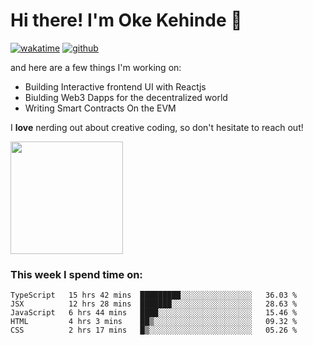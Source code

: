 # Hi there! I'm Oke Kehinde :cowboy_hat_face:

[![wakatime](https://wakatime.com/badge/user/5f3f42a0-7b4f-4c4b-b2da-012c5ac2fa62.svg)](https://wakatime.com/@5f3f42a0-7b4f-4c4b-b2da-012c5ac2fa62)
[![github](https://img.shields.io/github/followers/okeken?logo=github&style=plastic)](https://github.com/okeken?tab=followers)

and here are a few things I'm working on:

- Building Interactive frontend UI with Reactjs
- Biulding Web3 Dapps for the decentralized world
- Writing Smart Contracts On the EVM

I **love** nerding out about creative coding, so don't hesitate to reach out!


<img height="180em" src="https://github-readme-stats.vercel.app/api?username=okeken&show_icons=true&hide_border=true&&count_private=true&include_all_commits=true" />

### This week I spend time on:

<!--START_SECTION:waka-->
```text
TypeScript   15 hrs 42 mins  █████████░░░░░░░░░░░░░░░░   36.03 % 
JSX          12 hrs 28 mins  ███████░░░░░░░░░░░░░░░░░░   28.63 % 
JavaScript   6 hrs 44 mins   ████░░░░░░░░░░░░░░░░░░░░░   15.46 % 
HTML         4 hrs 3 mins    ██▒░░░░░░░░░░░░░░░░░░░░░░   09.32 % 
CSS          2 hrs 17 mins   █▒░░░░░░░░░░░░░░░░░░░░░░░   05.26 % 
```
<!--END_SECTION:waka-->
